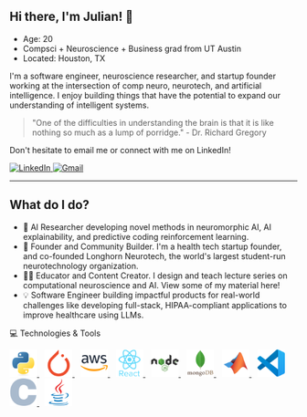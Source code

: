 ## Hi there, I'm Julian! 👋

<!--
**weavejul/weavejul** is a ✨ _special_ ✨ repository because its `README.md` (this file) appears on your GitHub profile.

Here are some ideas to get you started:

- 🔭 I’m currently working on ...
- 🌱 I’m currently learning ...
- 👯 I’m looking to collaborate on ...
- 🤔 I’m looking for help with ...
- 💬 Ask me about ...
- 📫 How to reach me: ...
- 😄 Pronouns: ...
- ⚡ Fun fact: ...
-->
- Age: 20
- Compsci + Neuroscience + Business grad from UT Austin
- Located: Houston, TX

I'm a software engineer, neuroscience researcher, and startup founder working at the intersection of comp neuro, neurotech, and artificial intelligence. I enjoy building things that have the potential to expand our understanding of intelligent systems.

> "One of the difficulties in understanding the brain is that it is like nothing so much as a lump of porridge." - Dr. Richard Gregory

Don't hesitate to email me or connect with me on LinkedIn!

<p align="left">
<a href="https://www.linkedin.com/in/julian-weaver/" target="_blank">
<img src="https://img.shields.io/badge/LinkedIn-0077B5?style=for-the-badge&logo=linkedin&logoColor=white" alt="LinkedIn"/>
</a>
<a href="mailto:juliver.dev@gmail.com">
<img src="https://img.shields.io/badge/Gmail-D14836?style=for-the-badge&logo=gmail&logoColor=white" alt="Gmail"/>
</a>
</p>

---

## What do I do?

- 🔬 AI Researcher developing novel methods in neuromorphic AI, AI explainability, and predictive coding reinforcement learning.
- 🤝 Founder and Community Builder. I'm a health tech startup founder, and co-founded Longhorn Neurotech, the world's largest student-run neurotechnology organization.
- 👨‍🏫 Educator and Content Creator. I design and teach lecture series on computational neuroscience and AI. View some of my material here!
- 💡 Software Engineer building impactful products for real-world challenges like developing full-stack, HIPAA-compliant applications to improve healthcare using LLMs.


💻 Technologies & Tools

<p align="left">
<a href="https://www.python.org" target="_blank" rel="noreferrer" style="margin-right: 10px;">
<img src="https://raw.githubusercontent.com/devicons/devicon/master/icons/python/python-original.svg" alt="python" width="48" height="48"/>
</a>
<a href="https://pytorch.org/" target="_blank" rel="noreferrer" style="margin-right: 10px;">
<img src="https://raw.githubusercontent.com/devicons/devicon/master/icons/pytorch/pytorch-original.svg" alt="pytorch" width="48" height="48"/>
</a>
<a href="https://aws.amazon.com" target="_blank" rel="noreferrer" style="margin-right: 10px;">
<img src="https://raw.githubusercontent.com/devicons/devicon/master/icons/amazonwebservices/amazonwebservices-original-wordmark.svg" alt="aws" width="48" height="48"/>
</a>
<a href="https://reactjs.org/" target="_blank" rel="noreferrer" style="margin-right: 10px;">
<img src="https://raw.githubusercontent.com/devicons/devicon/master/icons/react/react-original-wordmark.svg" alt="react" width="48" height="48"/>
</a>
<a href="https://nodejs.org" target="_blank" rel="noreferrer" style="margin-right: 10px;">
<img src="https://raw.githubusercontent.com/devicons/devicon/master/icons/nodejs/nodejs-original-wordmark.svg" alt="nodejs" width="48" height="48"/>
</a>
<a href="https://www.mongodb.com/" target="_blank" rel="noreferrer" style="margin-right: 10px;">
<img src="https://raw.githubusercontent.com/devicons/devicon/master/icons/mongodb/mongodb-original-wordmark.svg" alt="mongodb" width="48" height="48"/>
</a>
<a href="https://www.mathworks.com/products/matlab.html" target="_blank" rel="noreferrer" style="margin-right: 10px;">
<img src="https://raw.githubusercontent.com/devicons/devicon/master/icons/matlab/matlab-original.svg" alt="matlab" width="48" height="48"/>
</a>
<a href="https://code.visualstudio.com/" target="_blank" rel="noreferrer" style="margin-right: 10px;">
<img src="https://raw.githubusercontent.com/devicons/devicon/master/icons/vscode/vscode-original.svg" alt="vscode" width="48" height="48"/>
</a>
<a href="https://raw.githubusercontent.com/devicons/devicon/master/icons/c/c-original.svg" target="_blank" rel="noreferrer" style="margin-right: 10px;">
<img src="https://raw.githubusercontent.com/devicons/devicon/master/icons/c/c-original.svg" alt="C" width="48" height="48"/>
</a>
<a href="https://www.java.com" target="_blank" rel="noreferrer" style="margin-right: 10px;">
<img src="https://raw.githubusercontent.com/devicons/devicon/master/icons/java/java-original.svg" alt="java" width="48" height="48"/>
</a>
</p>
